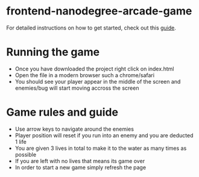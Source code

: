 frontend-nanodegree-arcade-game
===============================

For detailed instructions on how to get started, check out this [guide](https://docs.google.com/document/d/1v01aScPjSWCCWQLIpFqvg3-vXLH2e8_SZQKC8jNO0Dc/pub?embedded=true).

Running the game
================================
- Once you have downloaded the project right click on index.html
- Open the file in a modern browser such a chrome/safari
- You should see your player appear in the middle of the screen and enemies/bug will start moving accross the screen


Game rules and guide
===============================
- Use arrow keys to navigate around the enemies
- Player position will reset if you run into an enemy and you are deducted 1 life
- You are given 3 lives in total to make it to the water as many times as possible
- If you are left with no lives that means its game over
- In order to start a new game simply refresh the page
